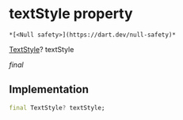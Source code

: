 


# textStyle property




    *[<Null safety>](https://dart.dev/null-safety)*


[TextStyle](https://api.flutter.dev/flutter/painting/TextStyle-class.html)? textStyle
  
_final_






## Implementation

```dart
final TextStyle? textStyle;


```







